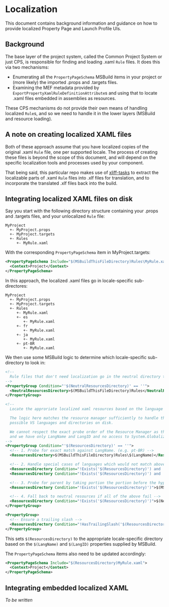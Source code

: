 # Localization

This document contains background information and guidance on how to provide localized Property Page and Launch Profile UIs.

## Background

The base layer of the project system, called the Common Project System or just CPS, is responsible for finding and loading .xaml `Rule` files. It does this via two mechanisms:

- Enumerating all the `PropertyPageSchema` MSBuild items in your project or (more likely) the imported .props and .targets files.
- Examining the MEF metadata provided by `ExportPropertyXamlRuleDefinitionAttribute`s and using that to locate .xaml files embedded in assemblies as resources.

These CPS mechanisms do not provide their own means of handling localized `Rule`s, and so we need to handle it in the lower layers (MSBuild and resource loading).

## A note on creating localized XAML files

Both of these approach assume that you have localized copies of the original .xaml `Rule` file, one per supported locale. The process of creating these files is beyond the scope of this document, and will depend on the specific localization tools and processes used by your component.

That being said, this particular repo makes use of [xliff-tasks](https://github.com/dotnet/xliff-tasks) to extract the localizable parts of .xaml `Rule` files into .xlf files for translation, and to incorporate the translated .xlf files back into the build.


## Integrating localized XAML files on disk

Say you start with the following directory structure containing your .props and .targets files, and your unlocalized `Rule` file:

```
MyProject
  +- MyProject.props
  +- MyProject.targets
  +- Rules
     +- MyRule.xaml
```

With the corresponding `PropertyPageSchema` item in MyProject.targets:

``` xml
<PropertyPageSchema Include="$(MSBuildThisFileDirectory)Rules\MyRule.xaml">
  <Context>Project</Context>
</PropertyPageSchema>
```

In this approach, the localized .xaml files go in locale-specific sub-directores:

```
MyProject
  +- MyProject.props
  +- MyProject.targets
  +- Rules
     +- MyRule.xaml
     +- es
        +- MyRule.xaml
     +- fr
        +- MyRule.xaml
     +- ja
        +- MyRule.xaml
     +- pt-BR
        +- MyRule.xaml
```

We then use some MSBuild logic to determine which locale-specific sub-directory to look in:

``` xml
<!--
  Rule files that don't need localization go in the neutral directory to save duplicating files into each language
-->
<PropertyGroup Condition="'$(NeutralResourcesDirectory)' == ''">
  <NeutralResourcesDirectory>$(MSBuildThisFileDirectory)Rules</NeutralResourcesDirectory>
</PropertyGroup>

<!--
  Locate the approriate localized xaml resources based on the language ID or name.

  The logic here matches the resource manager sufficiently to handle the fixed set of 
  possible VS languages and directories on disk.

  We cannot respect the exact probe order of the Resource Manager as this has to evaluate statically
  and we have only LangName and LangID and no access to System.Globalization API.
-->
<PropertyGroup Condition="'$(ResourcesDirectory)' == ''">
  <!-- 1. Probe for exact match against LangName. (e.g. pt-BR) -->
  <ResourcesDirectory>$(MSBuildThisFileDirectory)Rules\$(LangName)</ResourcesDirectory>

  <!-- 2. Handle special cases of languages which would not match above or below. -->
  <ResourcesDirectory Condition="!Exists('$(ResourcesDirectory)') and '$(LangID)' == '2052'">$(MSBuildThisFileDirectory)Rules\zh-Hans</ResourcesDirectory>
  <ResourcesDirectory Condition="!Exists('$(ResourcesDirectory)') and '$(LangID)' == '1028'">$(MSBuildThisFileDirectory)Rules\zh-Hant</ResourcesDirectory>

  <!-- 3. Probe for parent by taking portion the portion before the hyphen (e.g. fr-FR -> fr) -->
  <ResourcesDirectory Condition="!Exists('$(ResourcesDirectory)')">$(MSBuildThisFileDirectory)Rules\$(LangName.Split('-')[0])</ResourcesDirectory>

  <!-- 4. Fall back to neutral resources if all of the above fail -->
  <ResourcesDirectory Condition="!Exists('$(ResourcesDirectory)')">$(NeutralResourcesDirectory)</ResourcesDirectory>
</PropertyGroup>

<PropertyGroup>
  <!-- Ensure a trailing slash -->
  <ResourcesDirectory Condition="!HasTrailingSlash('$(ResourcesDirectory)')">$(ResourcesDirectory)\</ResourcesDirectory>
</PropertyGroup>
```

This sets `$(ResourcesDirectory)` to the appropriate locale-specific directory based on the `$(LangName)` and `$(LangID)` properties supplied by MSBuild.

The `PropertyPageSchema` items also need to be updated accordingly:

``` xml
<PropertyPageSchema Include="$(ResourcesDirectory)MyRule.xaml">
  <Context>Project</Context>
</PropertyPageSchema>
```

## Integrating embedded localized XAML

_To be written_

